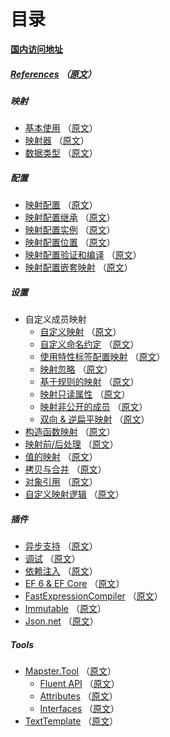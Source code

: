 # 目录

**[国内访问地址](https://www.cnblogs.com/staneee/p/14912794.html)**

##### [References](References.md)    （[原文](https://github.com/MapsterMapper/Mapster/wiki)）

##### 映射
* [基本使用](Basic-usages.md)    （[原文](https://github.com/MapsterMapper/Mapster/wiki/Basic-usages)）
* [映射器](Mappers.md)    （[原文](https://github.com/MapsterMapper/Mapster/wiki/Mappers)）
* [数据类型](Data-types.md)    （[原文](https://github.com/MapsterMapper/Mapster/wiki/Data-types)）

##### 配置
* [映射配置](Configuration.md)    （[原文](https://github.com/MapsterMapper/Mapster/wiki/Configuration)）
* [映射配置继承](Config-inheritance.md)    （[原文](https://github.com/MapsterMapper/Mapster/wiki/Config-inheritance)）
* [映射配置实例](Config-instance.md)    （[原文](https://github.com/MapsterMapper/Mapster/wiki/Config-instance)）
* [映射配置位置](Config-location.md)    （[原文](https://github.com/MapsterMapper/Mapster/wiki/Config-location)）
* [映射配置验证和编译](Config-validation-&-compilation.md)    （[原文](https://github.com/MapsterMapper/Mapster/wiki/Config-validation-&-compilation)）
* [映射配置嵌套映射](Config-for-nested-mapping.md)    （[原文](https://github.com/MapsterMapper/Mapster/wiki/Config-for-nested-mapping)）

##### 设置
* 自定义成员映射
  * [自定义映射](Custom-mapping.md)    （[原文](https://github.com/MapsterMapper/Mapster/wiki/Custom-mapping)）
  * [自定义命名约定](Naming-convention.md)    （[原文](https://github.com/MapsterMapper/Mapster/wiki/Naming-convention)）
  * [使用特性标签配置映射](Setting-by-attributes.md)    （[原文](https://github.com/MapsterMapper/Mapster/wiki/Setting-by-attributes)）
  * [映射忽略](Ignoring-members.md)   （[原文](https://github.com/MapsterMapper/Mapster/wiki/Ignoring-members)）
  * [基于规则的映射](Rule-based-member-mapping.md)   （[原文](https://github.com/MapsterMapper/Mapster/wiki/Rule-based-member-mapping)）
  * [映射只读属性](Mapping-readonly-prop.md)   （[原文](https://github.com/MapsterMapper/Mapster/wiki/Mapping-readonly-prop)）
  * [映射非公开的成员](Mapping-non-public-members.md)   （[原文](https://github.com/MapsterMapper/Mapster/wiki/Mapping-non-public-members)）
  * [双向 & 逆扁平映射](Two-ways.md)   （[原文](https://github.com/MapsterMapper/Mapster/wiki/Two-ways)）
* [构造函数映射](Constructor-mapping.md)   （[原文](https://github.com/MapsterMapper/Mapster/wiki/Constructor-mapping)）
* [映射前/后处理](Before-after-mapping.md)   （[原文](https://github.com/MapsterMapper/Mapster/wiki/Before-after-mapping)）
* [值的映射](Setting-values.md)   （[原文](https://github.com/MapsterMapper/Mapster/wiki/Setting-values)）
* [拷贝与合并](Shallow-merge.md)   （[原文](https://github.com/MapsterMapper/Mapster/wiki/Shallow-merge)）
* [对象引用](Object-references.md)   （[原文](https://github.com/MapsterMapper/Mapster/wiki/Object-references)）
* [自定义映射逻辑](Custom-conversion-logic.md)   （[原文](https://github.com/MapsterMapper/Mapster/wiki/Custom-conversion-logic)）


##### 插件
* [异步支持](Async.md)   （[原文](https://github.com/MapsterMapper/Mapster/wiki/Async)）
* [调试](Debugging.md)   （[原文](https://github.com/MapsterMapper/Mapster/wiki/Debugging)）
* [依赖注入](Dependency-Injection.md)   （[原文](https://github.com/MapsterMapper/Mapster/wiki/Dependency-Injection)）
* [EF 6 & EF Core](EF-6-&-EF-Core.md)   （[原文](https://github.com/MapsterMapper/Mapster/wiki/EF-6-&-EF-Core)）
* [FastExpressionCompiler](FastExpressionCompiler.md)   （[原文](https://github.com/MapsterMapper/Mapster/wiki/FastExpressionCompiler)）
* [Immutable](Immutable.md)   （[原文](https://github.com/MapsterMapper/Mapster/wiki/Immutable)）
* [Json.net](Json.net.md)   （[原文](https://github.com/MapsterMapper/Mapster/wiki/Json.net)）

##### Tools
* [Mapster.Tool](Mapster.Tool.md)    （[原文](https://github.com/MapsterMapper/Mapster/wiki/Mapster.Tool)）
  * [Fluent API](Fluent-API-Code-generation.md)   （[原文](https://github.com/MapsterMapper/Mapster/wiki/Fluent-API-Code-generation)）
  * [Attributes](Attribute-base-Code-generation.md)   （[原文](https://github.com/MapsterMapper/Mapster/wiki/Attribute-base-Code-generation)）
  * [Interfaces](Interface-base-Code-generation.md)   （[原文](https://github.com/MapsterMapper/Mapster/wiki/Interface-base-Code-generation)）
* [TextTemplate](TextTemplate.md)   （[原文](https://github.com/MapsterMapper/Mapster/wiki/TextTemplate)）

